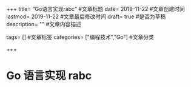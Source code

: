 +++ title= "Go语言实现rabc" #文章标题 date= 2019-11-22 #文章创建时间 lastmod= 2019-11-22 #文章最后修改时间 draft= true #是否为草稿 description= "" #文章内容描述

tags= [] #文章标签 categories= ["编程技术","Go"] #文章分类

+++

# Go 语言实现 rabc
